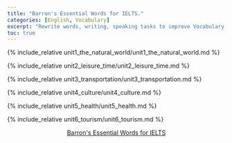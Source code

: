 ```yaml
---
title: "Barron's Essential Words for IELTS."
categories: [English, Vocabulary]
excerpt: "Rewrite words, writing, speaking tasks to improve Vocabulary, Writing, Speaking skill."
toc: true
---
```


{% include_relative unit1_the_natural_world/unit1_the_natural_world.md %}

{% include_relative unit2_leisure_time/unit2_leisure_time.md %}

{% include_relative unit3_transportation/unit3_transportation.md %}

{% include_relative unit4_culture/unit4_culture.md %}

{% include_relative unit5_health/unit5_health.md %}

{% include_relative unit6_tourism/unit6_tourism.md %}
<center>
<a href="http://selfstudymaterials.com/2017/05/07/barrons-essentail-words-ielts-pdf-audio/">
    Barron's Essential Words for IELTS
</a>
</center>
